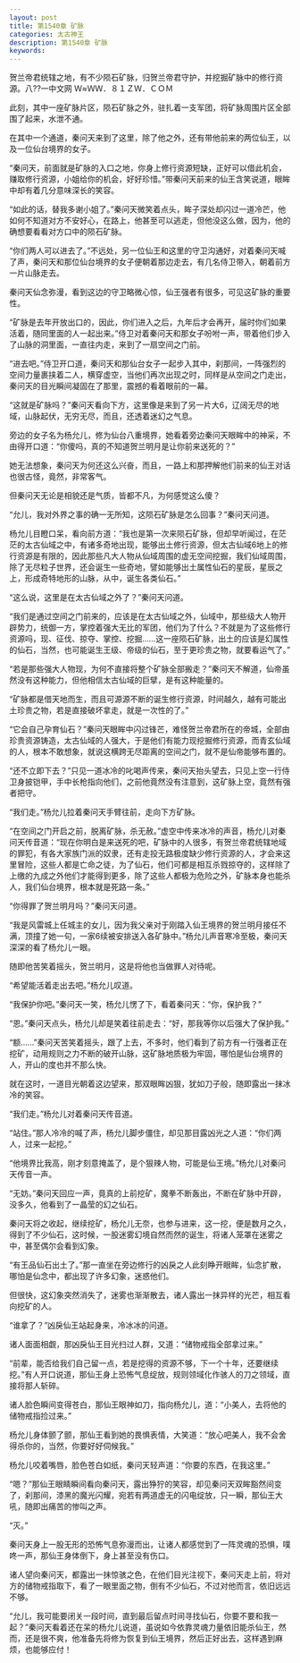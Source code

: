 ```yaml
---
layout: post
title: 第1540章 矿脉
categories: 太古神王
description: 第1540章 矿脉
keywords:
---
```


贺兰帝君统辖之地，有不少陨石矿脉，归贺兰帝君守护，并挖掘矿脉中的修行资源。八??一中文网  Ｗ≈ＷＷ．８１ＺＷ．ＣＯＭ

此刻，其中一座矿脉片区，陨石矿脉之外，驻扎着一支军团，将矿脉周围片区全部围了起来，水泄不通。

在其中一个通道，秦问天来到了这里，除了他之外，还有带他前来的两位仙王，以及一位仙台境界的女子。

“秦问天，前面就是矿脉的入口之地，你身上修行资源短缺，正好可以借此机会，赚取修行资源，小姐给你的机会，好好珍惜。”带秦问天前来的仙王含笑说道，眼眸中却有着几分意味深长的笑容。

“如此的话，替我多谢小姐了。”秦问天微笑着点头，眸子深处却闪过一道冷芒，他如何不知道对方不安好心，在路上，他甚至可以逃走，但他没这么做，因为，他的确想要看看对方口中的陨石矿脉。

“你们两人可以进去了。”不远处，另一位仙王和这里的守卫沟通好，对着秦问天喊了声，秦问天和那位仙台境界的女子便朝着那边走去，有几名侍卫带入，朝着前方一片山脉走去。

秦问天仙念弥漫，看到这边的守卫略微心惊，仙王强者有很多，可见这矿脉的重要性。

“矿脉是去年开放出口的，因此，你们进入之后，九年后才会再开，届时你们如果活着，随同里面的人一起出来。”侍卫对着秦问天和那女子吩咐一声，带着他们步入了山脉的洞里面，一直往内走，来到了一扇空间之门前。

“进去吧。”侍卫开口道，秦问天和那仙台女子一起步入其中，刹那间，一阵强烈的空间力量裹挟着二人，横穿虚空，当他们再次出现之时，同样是从空间之门走出，秦问天的目光瞬间凝固在了那里，震撼的看着眼前的一幕。

“这就是矿脉吗？”秦问天看向下方，这里像是来到了另一片大6，辽阔无尽的地域，山脉起伏，无穷无尽，而且，还透着迷幻之气息。

旁边的女子名为杨允儿，修为仙台八重境界，她看着旁边秦问天眼眸中的神采，不由得开口道：“你傻吗，真的不知道贺兰明月是让你前来送死的？”

她无法想象，秦问天为何还这么兴奋，而且，一路上和那押解他们前来的仙王对话也很古怪，竟然，非常客气。

但秦问天无论是相貌还是气质，皆都不凡，为何感觉这么傻？

“允儿，我对外界之事的确一无所知，这陨石矿脉是怎么回事？”秦问天问道。

杨允儿目瞪口呆，看向前方道：“我也是第一次来陨石矿脉，但却早听闻过，在茫茫的太古仙域之中，有诸多奇地出现，能够出土修行资源，但太古仙域6地上的修行资源是有限的，因此那些凡大人物从仙域周围的虚无空间挖掘，我们仙域周围，除了无尽粒子世界，还会诞生一些奇地，譬如能够出土属性仙石的星辰，星辰之上，形成奇特地形的山脉，从中，诞生各类仙石。”

“这么说，这里是在太古仙域之外了？”秦问天问道。

“我们是通过空间之门前来的，应该是在太古仙域之外，仙域中，那些级大人物开辟势力，统御一方，掌控着强大无比的军团，他们为了什么？不就是为了这些修行资源吗，现、征伐、掠夺、掌控、挖掘……这一座陨石矿脉，出土的应该是幻属性的仙石，当然，也可能诞生王级、帝级的仙石，至于更珍贵之物，就要看运气了。”

“若是那些强大人物现，为何不直接将整个矿脉全部搬走？”秦问天不解道，仙帝虽然没有这种能力，但他相信太古仙域的巨擘，是有这种能量的。

“矿脉都是借天地而生，而且可源源不断的诞生修行资源，时间越久，越有可能出土珍贵之物，若是直接破坏拿走，就是一次性的了。”

“它会自己孕育仙石？”秦问天眼眸中闪过锋芒，难怪贺兰帝君所在的帝城，全部由珍贵资源铸造，太古仙域的人强大，于是他们有能力现挖掘修行资源，而青玄仙域的人，根本不敢想象，就说这横跨无尽距离的空间之门，就不是仙帝能够布置的。

“还不立即下去？”只见一道冰冷的叱喝声传来，秦问天抬头望去，只见上空一行侍卫身披铠甲，手中长枪指向他们，之前他竟然没有注意到，这矿脉上空，竟然有强者把守。

“我们走。”杨允儿拉着秦问天手臂往前，走向下方矿脉。

“在空间之门开启之前，脱离矿脉，杀无赦。”虚空中传来冰冷的声音，杨允儿对秦问天传音道：“现在你明白是来送死的吧，矿脉中的人很多，有贺兰帝君统辖地域的罪犯，有各大家族门派的奴隶，还有走投无路极度缺少修行资源的人，才会来这里冒险，这些人都是亡命之徒，为了仙石，他们可都是相互杀戮掠夺的，这样除了上缴的九成之外他们才能得到更多，除了这些人都极为危险之外，矿脉本身也能杀人，我们仙台境界，根本就是死路一条。”

“你得罪了贺兰明月吗？”秦问天问道。

“我是风雷城上任城主的女儿，因为我父亲对于刚踏入仙王境界的贺兰明月接任不满，顶撞了她一句，一家6续被安排送入各矿脉中。”杨允儿声音寒冷至极，秦问天深深的看了杨允儿一眼。

随即他苦笑着摇头，贺兰明月，这是将他也当做罪人对待呢。

“希望能活着走出去吧。”杨允儿叹道。

“我保护你吧。”秦问天一笑，杨允儿愣了下，看着秦问天：“你，保护我？”

“恩。”秦问天点头，杨允儿却是笑着往前走去：“好，那我等你以后强大了保护我。”

“额……”秦问天苦笑着摇头，跟了上去，不多时，他们看到了前方有一行强者正在挖矿，动用规则之力不断的破开山脉，这矿脉地质极为牢固，哪怕是仙台境界的人，开山的度也并不那么快。

就在这时，一道目光朝着这边望来，那双眼眸凶狠，犹如刀子般，随即露出一抹冰冷的笑容。

“我们走。”杨允儿对着秦问天传音道。

“站住。”那人冷冷的喊了声，杨允儿脚步僵住，却见那目露凶光之人道：“你们两人，过来一起挖。”

“他境界比我高，刚才刻意掩盖了，是个狠辣人物，可能是仙王境。”杨允儿对秦问天传音一声。

“无妨。”秦问天回应一声，竟真的上前挖矿，魔拳不断轰出，不断在矿脉中开辟，没多久，他看到了一晶莹的幻之仙石。

秦问天将之收起，继续挖矿，杨允儿无奈，也参与进来，这一挖，便是数月之久，得到了不少仙石，这时候，一股迷雾幻境自然而然的诞生，将诸人笼罩在迷雾之中，甚至偶尔会看到幻象。

“有王品仙石出土了。”那一直坐在旁边修行的凶戾之人此刻睁开眼眸，仙念扩散，哪怕是仙念中，都出现了许多幻象，迷惑他们。

但很快，这幻象突然消失了，迷雾也渐渐散去，诸人露出一抹异样的光芒，相互看向挖矿的人。

“谁拿了？”凶戾仙王站起身来，冷冰冰的问道。

诸人面面相觑，那凶戾仙王目光扫过人群，又道：“储物戒指全部拿过来。”

“前辈，能否给我们自己留一点，若是挖得的资源不够，下一个十年，还要继续挖。”有人开口说道，那仙王身上恐怖气息绽放，规则领域化作骇人的刀之领域，直接将那人斩碎。

诸人脸色瞬间变得苍白，那仙王眼神如刀，指向杨允儿，道：“小美人，去将他的储物戒指捡过来。”

杨允儿身体颤了颤，那仙王看到她的畏惧表情，大笑道：“放心吧美人，我不会舍得杀你的，当然，你要好好伺候我。”

杨允儿咬着嘴唇，脸色苍白如纸，秦问天轻声道：“你要的东西，在我这里。”

“嗯？”那仙王眼睛瞬间看向秦问天，露出狰狞的笑容，却见秦问天双眸豁然间变了，刹那间，漆黑的魔光闪耀，宛若有两道虚无的闪电绽放，只一瞬，那仙王大吼，随即出痛苦的惨叫之声。

“灭。”

秦问天身上一股无形的恐怖气息弥漫而出，让诸人都感觉到了一阵灵魂的恐惧，噗咚一声，那仙王身体倒下，身上甚至没有伤口。

诸人望向秦问天，都露出一抹惊骇之色，在他们目光注视下，秦问天走上前，将对方的储物戒指取下，看了一眼里面之物，倒有不少仙石，不过对他而言，依旧远远不够。

“允儿，我可能要闭关一段时间，直到最后留点时间寻找仙石，你要不要和我一起？”秦问天看着还在呆的杨允儿说道，虽说如今依靠灵魂力量依旧能杀仙王，然而，还是很不爽，他准备先将修为恢复到仙王境界，然后正好出去，这样遇到麻烦，也能够应付！
